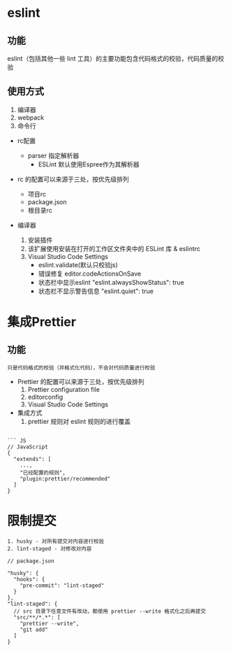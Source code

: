 # eslint

## 功能

eslint（包括其他一些 lint 工具）的主要功能包含代码格式的校验，代码质量的校验

## 使用方式

1. 编译器
2. webpack
3. 命令行

* rc配置
    - parser 指定解析器
        - ESLint 默认使用Espree作为其解析器
*  rc 的配置可以来源于三处，按优先级排列

    - 项目rc
    - package.json
    - 根目录rc

* 编译器
    1. 安装插件
    2. 该扩展使用安装在打开的工作区文件夹中的 ESLint 库 & eslintrc
    3. Visual Studio Code Settings
        - eslint.validate(默认只校验js)
        - 错误修复 editor.codeActionsOnSave
        - 状态栏中显示eslint "eslint.alwaysShowStatus": true
        - 状态栏不显示警告信息 "eslint.quiet": true

<!-- https://github.com/microsoft/vscode-eslint#settings-migration -->

# 集成Prettier

## 功能

    只是代码格式的校验（并格式化代码），不会对代码质量进行校验

* Prettier 的配置可以来源于三处，按优先级排列
    1. Prettier configuration file
    2.  editorconfig
    3. Visual Studio Code Settings
* 集成方式
    1.  prettier 规则对 eslint 规则的进行覆盖

``` 

``` JS
// JavaScript
{
  "extends": [
    ...,
    "已经配置的规则",
    "plugin:prettier/recommended"
  ]
}
```

# 限制提交

    1. husky - 对所有提交对内容进行校验
    2. lint-staged - 对修改对内容

``` 
// package.json

"husky": {
  "hooks": {
    "pre-commit": "lint-staged"
  }
},
"lint-staged": {
  // src 目录下任意文件有改动，都使用 prettier --write 格式化之后再提交
  "src/**/*.*": [
    "prettier --write",
    "git add"
  ]
}
```
